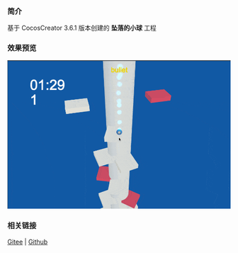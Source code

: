 ### 简介

基于 CocosCreator 3.6.1 版本创建的 **坠落的小球** 工程

### 效果预览
![image](../../../gif/202209/2022092401.gif)

### 相关链接
[Gitee](https://gitee.com/mirrors_cocos-creator/example-3d/tree/v3.6/physics-3d/assets/demo/falling-ball) | [Github](https://github.com/cocos/cocos-example-projects/tree/v3.6/physics-3d/assets/demo/falling-ball)